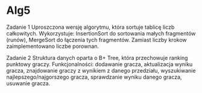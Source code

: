 # Alg5

Zadanie 1
Uproszczona wersję algorytmu, która sortuje tablicę liczb całkowitych. Wykorzystuje: InsertionSort do sortowania małych fragmentów (runów), MergeSort do łączenia tych fragmentów. Zamiast liczby krokow zaimplementowano liczbe porownan.

Zadanie 2
Struktura danych oparta o B+ Tree, która przechowuje ranking punktowy graczy.
Funkcjonalności: dodawanie gracza, aktualizacja wyniku gracza, znajdowanie graczy z wynikiem z danego przedziału, wyszukiwanie najlepszego/najgorszego gracza, sprawdzanie wyniku danego gracza, usuwanie gracza. 
